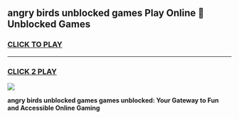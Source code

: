 
## angry birds unblocked games Play Online 👋 Unblocked Games
<h3>
<a href="https://premium.freeplayer.one?title=angry_birds_unblocked_games&ref=19F">CLICK TO PLAY</a></h3>
<hr>

<h3>
<a href="https://premium.freeplayer.one?title=angry_birds_unblocked_games&ref=19F">CLICK 2 PLAY</a>
  
</h3>

<a href="https://premium.freeplayer.one?title=angry_birds_unblocked_games&ref=19F"><img src="https://clearcache.store/games.png"></a>


**angry birds unblocked games games unblocked: Your Gateway to Fun and Accessible Online Gaming**
